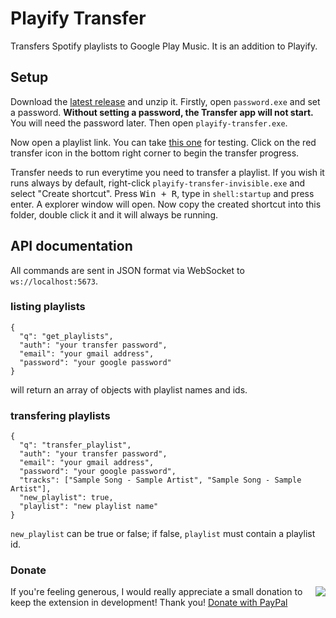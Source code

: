 # Playify Transfer
Transfers Spotify playlists to Google Play Music. It is an addition to Playify.

## Setup
Download the [latest release](https://github.com/krmax44/playify-transfer/releases/latest) and unzip it. Firstly, open `password.exe` and set a password. **Without setting a password, the Transfer app will not start.** You will need the password later. Then open `playify-transfer.exe`.

Now open a playlist link. You can take [this one](https://open.spotify.com/user/spotifycharts/playlist/37i9dQZEVXbMDoHDwVN2tF) for testing. Click on the red transfer icon in the bottom right corner to begin the transfer progress.

Transfer needs to run everytime you need to transfer a playlist. If you wish it runs always by default, right-click `playify-transfer-invisible.exe` and select "Create shortcut". Press <kbd>Win + R</kbd>, type in `shell:startup` and press enter. A explorer window will open. Now copy the created shortcut into this folder, double click it and it will always be running.

## API documentation

All commands are sent in JSON format via WebSocket to `ws://localhost:5673`.

### listing playlists
```
{
  "q": "get_playlists",
  "auth": "your transfer password",
  "email": "your gmail address",
  "password": "your google password"
}
```
will return an array of objects with playlist names and ids.

### transfering playlists
```
{
  "q": "transfer_playlist",
  "auth": "your transfer password",
  "email": "your gmail address",
  "password": "your google password",
  "tracks": ["Sample Song - Sample Artist", "Sample Song - Sample Artist"],
  "new_playlist": true,
  "playlist": "new playlist name"
}
```
`new_playlist` can be true or false; if false, `playlist` must contain a playlist id.

### Donate

<a href="https://www.paypal.com/cgi-bin/webscr?cmd=_s-xclick&hosted_button_id=VRGZY3DW4UALC"><img src="https://www.paypal.com/en_US/i/btn/btn_donateCC_LG.gif" align="right"></a>
If you're feeling generous, I would really appreciate a small donation to keep the extension in development! Thank you! <a href="https://www.paypal.com/cgi-bin/webscr?cmd=_s-xclick&hosted_button_id=VRGZY3DW4UALC">Donate with PayPal</a>
